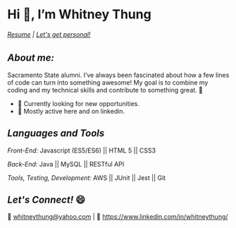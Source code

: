 # Hi 👋,  I’m Whitney Thung

###### [Resume](https://github.com/whitneythung/whitneythung/files/7384226/Whitney_Thung_Resume.pdf) | [Let's get personal!](https://helloitswhit.com)

## *About me:* 

Sacramento State alumni. I’ve always been fascinated about how a few lines of code can turn into something awesome!
My goal is to combine my coding and my technical skills and contribute to something great. 👾


* 🤔 Currently looking for new opportunities.	
* 💬 Mostly active here and on linkedin.
 
## *Languages and Tools*

 *Front-End:* Javascript (ES5/ES6) ||  HTML 5 ||  CSS3

*Back-End:* Java ||  MySQL || RESTful API

*Tools, Testing, Development:*  AWS ||  JUnit || Jest ||  Git 

## *Let's Connect!* 😄
💌 whitneythung@yahoo.com |
🔗 https://www.linkedin.com/in/whitneythung/





<!---
whitneythung/whitneythung is a ✨ special ✨ repository because its `README.md` (this file) appears on your GitHub profile.
You can click the Preview link to take a look at your changes.
--->
